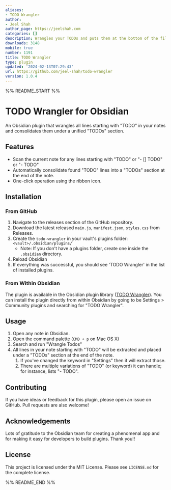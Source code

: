 ```yaml
---
aliases:
- TODO Wrangler
author:
- Jeel Shah
author_page: https://jeelshah.com
categories: []
description: Wrangles your TODOs and puts them at the bottom of the file.
downloads: 3148
mobile: true
number: 1191
title: TODO Wrangler
type: plugin
updated: '2024-02-13T07:29:43'
url: https://github.com/jeel-shah/todo-wrangler
version: 1.0.4
---
```


%% README_START %%

# TODO Wrangler for Obsidian

An Obsidian plugin that wrangles all lines starting with "TODO" in your notes and consolidates them under a unified "TODOs" section.

## Features

- Scan the current note for any lines starting with "TODO" or "- [] TODO" or "- TODO"
- Automatically consolidate found "TODO" lines into a "TODOs" section at the end of the note.
- One-click operation using the ribbon icon.

## Installation

### From GitHub

1. Navigate to the releases section of the GitHub repository.
2. Download the latest released `main.js`, `manifest.json`, `styles.css` from Releases.
3. Create the `todo-wrangler` in your vault's plugins folder: `<vault>/.obsidian/plugins/`
   - Note: If you don't have a plugins folder, create one inside the `.obsidian` directory.
4. Reload Obsidian
5. If everything was successful, you should see 'TODO Wrangler' in the list of installed plugins.

### From Within Obsidian

The plugin is available in the Obsidian plugin library ([TODO Wrangler](https://obsidian.md/plugins?search=TODO%20Wrangler)). You can install
the plugin directly from within Obsidian by going to be Settings > Community plugins and searching for "TODO Wrangler".

## Usage

1. Open any note in Obsidian.
2. Open the command palette (`CMD + p` on Mac OS X)
3. Search and run "Wrangle Todos"
4. All lines in your note starting with "TODO" will be extracted and placed under a "TODOs" section at the end of the note.
   1. If you've changed the keyword in "Settings" then it will extract those.
   2. There are multiple variations of "TODO" (or keyword) it can handle; for instance, lists "- TODO".

## Contributing

If you have ideas or feedback for this plugin, please open an issue on GitHub. Pull requests are also welcome!

## Acknowledgements
Lots of gratitude to the Obsidian team for creating a phenomenal app and for making it easy for developers to build plugins. Thank you!!


## License

This project is licensed under the MIT License. Please see `LICENSE.md` for the complete license.


%% README_END %%